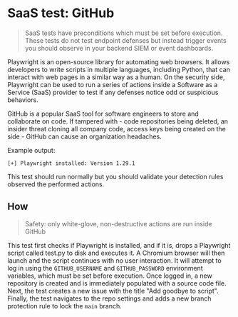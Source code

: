 # SaaS test: GitHub

> SaaS tests have preconditions which must be set before execution. These tests do not test endpoint defenses but instead trigger events you should observe in your backend SIEM or event dashboards.

Playwright is an open-source library for automating web browsers. It allows developers to write scripts in multiple languages, including Python, that can interact with web pages in a similar way as a human. On the security side, Playwright can be used to run a series of actions inside a Software as a Service (SaaS) provider to test if any defenses notice odd or suspicious behaviors. 

GitHub is a popular SaaS tool for software engineers to store and collaborate on code. If tampered with - code repositories being deleted, an insider threat cloning all company code, access keys being created on the side - GitHub can cause an organization headaches.

Example output:
```
[+] Playwright installed: Version 1.29.1
```

This test should run normally but you should validate your detection rules observed the performed actions.

## How

> Safety: only white-glove, non-destructive actions are run inside GitHub

This test first checks if Playwright is installed, and if it is, drops a Playwright script called test.py to disk and executes it. A Chromium browser will then launch and the script continues with no user interaction. It will attempt to log in using the ``GITHUB_USERNAME`` and ``GITHUB_PASSWORD`` environment variables, which must be set before execution. Once logged in, a new repository is created and is immediately populated with a source code file. Next, the test creates a new issue with the title "Add goodbye to script". Finally, the test navigates to the repo settings and adds a new branch protection rule to lock the ``main`` branch.
